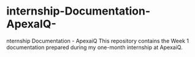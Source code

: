 # internship-Documentation-ApexaIQ-
nternship Documentation - ApexaiQ   This repository contains the Week 1 documentation prepared during my one-month internship at ApexaiQ.
